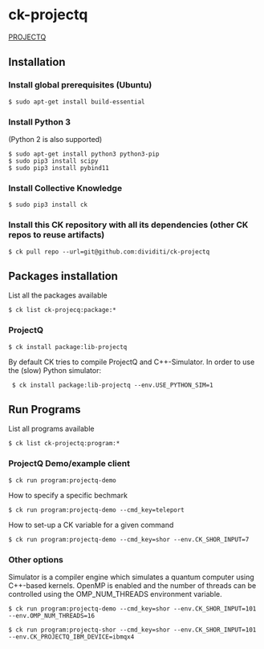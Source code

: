# ck-projectq


[PROJECTQ](https://github.com/dividiti/ck-quantum-private/blob/master/README.md#projectq)


## Installation 

### Install global prerequisites (Ubuntu)

```
$ sudo apt-get install build-essential
```


### Install Python 3 
(Python 2 is also supported)

```
$ sudo apt-get install python3 python3-pip
$ sudo pip3 install scipy
$ sudo pip3 install pybind11
```

### Install Collective Knowledge

```
$ sudo pip3 install ck
```




### Install this CK repository with all its dependencies (other CK repos to reuse artifacts)
```
$ ck pull repo --url=git@github.com:dividiti/ck-projectq
```


## Packages installation

List all the packages available 

```
$ ck list ck-projecq:package:*
```

### ProjectQ

```
$ ck install package:lib-projectq
```

By default CK tries to compile ProjectQ and C++-Simulator. In order to use the (slow) Python simulator:

```
 $ ck install package:lib-projectq --env.USE_PYTHON_SIM=1
```

## Run Programs 

List all programs available 
```
$ ck list ck-projectq:program:*
```


### ProjectQ Demo/example client

```
$ ck run program:projectq-demo
```

How to specify a specific bechmark

``` 
$ ck run program:projectq-demo --cmd_key=teleport
```

How to set-up a CK variable for a given command

```
$ ck run program:projectq-demo --cmd_key=shor --env.CK_SHOR_INPUT=7
```
### Other options 

Simulator is a compiler engine which simulates a quantum computer using C++-based kernels.
OpenMP is enabled and the number of threads can be controlled using the OMP_NUM_THREADS environment variable.


```
$ ck run program:projectq-demo --cmd_key=shor --env.CK_SHOR_INPUT=101 --env.OMP_NUM_THREADS=16
```

```
$ ck run program:projectq-shor --cmd_key=shor --env.CK_SHOR_INPUT=101 --env.CK_PROJECTQ_IBM_DEVICE=ibmqx4
```
